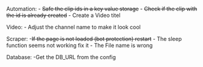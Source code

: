 Automation: 
    - ~~Safe the clip ids in a key value storage~~
    - ~~Check if the clip with the id is already created~~
    - Create a Video titel 

Video: 
    - Adjust the channel name to make it look cool

Scraper: 
    -~~If the page is not loaded (bot protection) restart~~
    - The sleep function seems not working fix it 
    - The File name is wrong

Database: 
    -Get the DB_URL from the config
